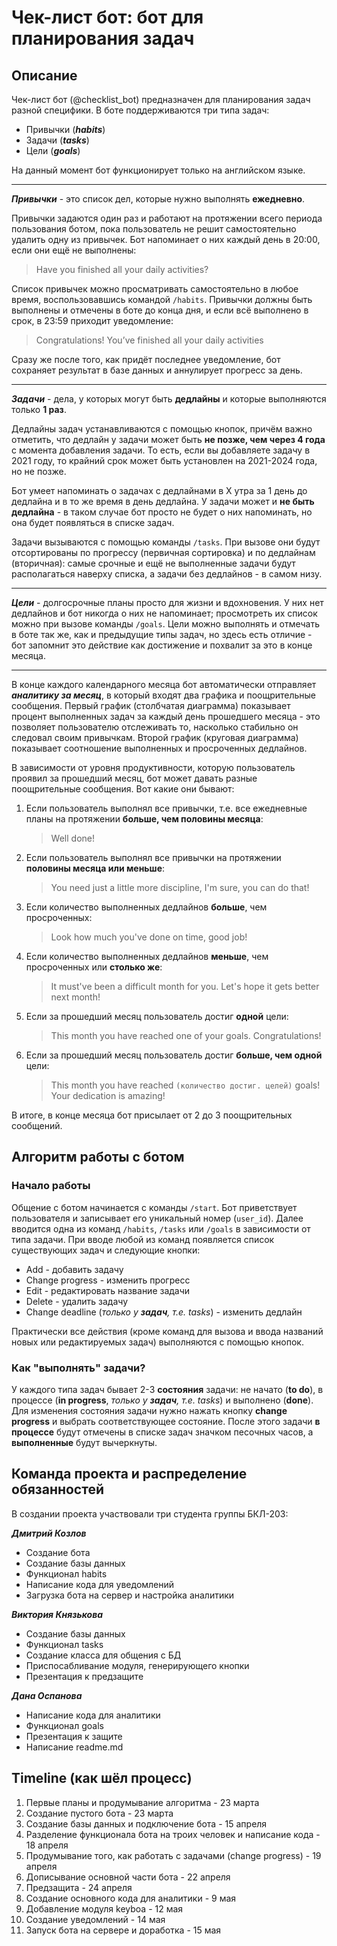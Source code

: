 # Чек-лист бот: бот для планирования задач
## Описание

Чек-лист бот (@checklist_bot) предназначен для планирования задач разной специфики. В боте поддерживаются три типа задач:
* Привычки (***habits***)
* Задачи (***tasks***)
* Цели (***goals***)

На данный момент бот функционирует только на английском языке.

---

***Привычки*** - это список дел, которые нужно выполнять **ежедневно**.

Привычки задаются один раз и работают на протяжении всего периода пользования ботом, пока пользователь не решит самостоятельно удалить одну из привычек. Бот напоминает о них каждый день в 20:00, если они ещё не выполнены:

>Have you finished all your daily activities?

Список привычек можно просматривать самостоятельно в любое время, воспользовавшись командой `/habits`. Привычки должны быть выполнены и отмечены в боте до конца дня, и если всё выполнено в срок, в 23:59 приходит уведомление:

>Congratulations! You’ve finished all your daily activities

Сразу же после того, как придёт последнее уведомление, бот сохраняет результат в базе данных и аннулирует прогресс за день.

---

***Задачи*** - дела, у которых могут быть **дедлайны** и которые выполняются только **1 раз**.

Дедлайны задач устанавливаются с помощью кнопок, причём важно отметить, что дедлайн у задачи может быть **не позже, чем через 4 года** с момента добавления задачи. То есть, если вы добавляете задачу в 2021 году, то крайний срок может быть установлен на 2021-2024 года, но не позже.

Бот умеет напоминать о задачах с дедлайнами в Х утра за 1 день до дедлайна и в то же время в день дедлайна. У задачи может и **не быть дедлайна** - в таком случае бот просто не будет о них напоминать, но она будет появляться в списке задач.

Задачи вызываются с помощью команды `/tasks`. При вызове они будут отсортированы по прогрессу (первичная сортировка) и по дедлайнам (вторичная): самые срочные и ещё не выполненные задачи будут располагаться наверху списка, а задачи без дедлайнов - в самом низу.

---

***Цели*** - долгосрочные планы просто для жизни и вдохновения. У них нет дедлайнов и бот никогда о них не напоминает; просмотреть их список можно при вызове команды `/goals`. Цели можно выполнять и отмечать в боте так же, как и предыдущие типы задач, но здесь есть отличие - бот запомнит это действие как достижение и похвалит за это в конце месяца.

---

В конце каждого календарного месяца бот автоматически отправляет ***аналитику за месяц***, в который входят два графика и поощрительные сообщения. Первый график (столбчатая диаграмма) показывает процент выполненных задач за каждый день прошедшего месяца - это позволяет пользователю отслеживать то, насколько стабильно он следовал своим привычкам. Второй график (круговая диаграмма) показывает соотношение выполненных и просроченных дедлайнов.

В зависимости от уровня продуктивности, которую пользователь проявил за прошедший месяц, бот может давать разные поощрительные сообщения. Вот какие они бывают:
1. Если пользователь выполнял все привычки, т.е. все ежедневные планы на протяжении **больше, чем половины месяца**: 

    >Well done!

2. Если пользователь выполнял все привычки на протяжении **половины месяца или меньше**:

    >You need just a little more discipline, I'm sure, you can do that!

3. Если количество выполненных дедлайнов **больше**, чем просроченных:

    >Look how much you've done on time, good job!

4. Если количество выполненных дедлайнов **меньше**, чем просроченных или **столько же**:

    >It must've been a difficult month for you. Let's hope it gets better next month!

5. Если за прошедший месяц пользователь достиг **одной** цели:

    >This month you have reached one of your goals. Congratulations!

6. Если за прошедший месяц пользователь достиг **больше, чем одной** цели:

    >This month you have reached `(количество достиг. целей)` goals! Your dedication is amazing!


В итоге, в конце месяца бот присылает от 2 до 3 поощрительных сообщений.




## Алгоритм работы с ботом

### Начало работы

Общение с ботом начинается с команды `/start`. Бот приветствует пользователя и записывает его уникальный номер (`user_id`).
Далее вводится одна из команд `/habits`, `/tasks` или `/goals` в зависимости от типа задачи. При вводе любой из команд появляется список существующих задач и следующие кнопки:
* Add - добавить задачу
* Change progress - изменить прогресс
* Edit - редактировать название задачи
* Delete - удалить задачу
* Change deadline (*только у **задач**, т.е. tasks*) - изменить дедлайн

Практически все действия (кроме команд для вызова и ввода названий новых или редактируемых задач) выполняются с помощью кнопок.

### Как "выполнять" задачи?

У каждого типа задач бывает 2-3 **состояния** задачи: не начато (**to do**), в процессе (**in progress**, *только у **задач**, т.е. tasks*) и выполнено (**done**). Для изменения состояния задачи нужно нажать кнопку **change progress** и выбрать соответствующее состояние. После этого задачи **в процессе** будут отмечены в списке задач значком песочных часов, а **выполненные** будут вычеркнуты.

## Команда проекта и распределение обязанностей

В создании проекта участвовали три студента группы БКЛ-203:

***Дмитрий Козлов***

* Создание бота
* Создание базы данных
* Функционал habits
* Написание кода для уведомлений
* Загрузка бота на сервер и настройка аналитики

***Виктория Князькова***

* Создание базы данных
* Функционал tasks
* Создание класса для общения с БД
* Приспосабливание модуля, генерирующего кнопки
* Презентация к предзащите

***Дана Оспанова***

* Написание кода для аналитики
* Функционал goals
* Презентация к защите
* Написание readme.md

## Timeline (как шёл процесс)

1. Первые планы и продумывание алгоритма - 23 марта
2. Создание пустого бота - 23 марта
3. Создание базы данных и подключение бота - 15 апреля
4. Разделение функционала бота на троих человек и написание кода - 18 апреля
5. Продумывание того, как работать с задачами (change progress) - 19 апреля
6. Дописывание основной части бота - 22 апреля
7. Предзащита - 24 апреля
8. Создание основного кода для аналитики - 9 мая
9. Добавление модуля keyboa - 12 мая
10. Создание уведомлений - 14 мая
11. Запуск бота на сервере и доработка - 15 мая
